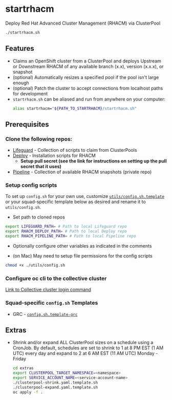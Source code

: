 # startrhacm

Deploy Red Hat Advanced Cluster Management (RHACM) via ClusterPool

```bash
./startrhacm.sh
```

## Features

- Claims an OpenShift cluster from a ClusterPool and deploys Upstream or Downstream RHACM of any available branch (x.x), version (x.x.x), or snapshot
- (optional) Automatically resizes a specified pool if the pool isn't large enough
- (optional) Patch the cluster to accept connections from localhost paths for development
- `startrhacm.sh` can be aliased and run from anywhere on your computer:
  ```bash
  alias startrhacm="${PATH_TO_STARTRHACM}/startrhacm.sh"
  ```

## Prerequisites

### Clone the following repos:

- [Lifeguard](https://github.com/open-cluster-management/lifeguard) - Collection of scripts to claim from ClusterPools
- [Deploy](https://github.com/open-cluster-management/deploy) - Installation scripts for RHACM
  -  **Setup pull secret (see the link for instructions on setting up the pull secret that it uses)**
- [Pipeline](https://github.com/open-cluster-management/pipeline/) - Collection of available RHACM snapshots (private repo)


### Setup config scripts

To set up `config.sh` for your own use, customize [`utils/config.sh.template`](./utils/config.sh.template) or your squad-specific template below as desired and rename it to `utils/config.sh`.

- Set path to cloned repos
```bash
export LIFEGUARD_PATH= # Path to local Lifeguard repo
export RHACM_DEPLOY_PATH= # Path to local Deploy repo
export RHACM_PIPELINE_PATH= # Path to local Pipeline repo
```
- Optionally configure other variables as indicated in the comments

- (on Mac) May need to setup file permissions for the config scripts
```bash
chmod +x ./utils/config.sh
```

### Configure oc cli to the collective cluster
[Link to Collective cluster login command](https://oauth-openshift.apps.collective.aws.red-chesterfield.com/oauth/token/request)

### Squad-specific `config.sh` Templates

- GRC - [`config.sh.template-grc`](./utils/config.sh.template-grc)

## Extras

- Shrink and/or expand ALL ClusterPool sizes on a schedule using a CronJob. By default, schedules are set to shrink to 1 at 8 PM EST (1 AM UTC) every day and expand to 2 at 6 AM EST (11 AM UTC) Monday - Friday
  ```bash
  cd extras
  export CLUSTERPOOL_TARGET_NAMESPACE=<namespace>
  export SERVICE_ACCOUNT_NAME=<service-account-name>
  ./clusterpool-shrink.yaml.template.sh
  ./clusterpool-expand.yaml.template.sh
  oc apply -f .
  ```
